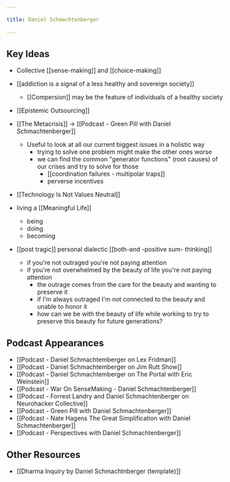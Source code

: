 ```yaml
---
title: Daniel Schmachtenberger 
---
```

## Key Ideas
- Collective [[sense-making]] and [[choice-making]]
- [[addiction is a signal of a less healthy and sovereign society]]
	- [[Compersion]] may be the feature of individuals of a healthy society	
- [[Epistemic Outsourcing]]
- [[The Metacrisis]] -> [[Podcast - Green Pill with Daniel Schmachtenberger]]
	- Useful to look at all our current biggest issues in a holistic way
		- trying to solve one problem might make the other ones worse
		- we can find the common "generator functions" (root causes) of our crises and try to solve for those
			- [[coordination failures - multipolar traps]]
			- perverse incentives
- [[Technology Is Not Values Neutral]]

- living a [[Meaningful Life]]
	- being
	- doing
	- becoming
- [[post tragic]] personal dialectic [[both-and -positive sum- thinking]]
	- if you're not outraged you're not paying attention
	- if you're not overwhelmed by the beauty of life you're not paying attention
		- the outrage comes from the care for the beauty and wanting to preserve it
		- if I'm always outraged I'm not connected to the beauty and unable to honor it
		- how can we be with the beauty of life while working to try to preserve this beauty for future generations?


## Podcast Appearances
- [[Podcast - Daniel Schmachtemberger on Lex Fridman]]
- [[Podcast - Daniel Schmachtemberger on Jim Rutt Show]]
- [[Podcast - Daniel Schmachtemberger on The Portal with Eric Weinstein]]
- [[Podcast - War On SenseMaking - Daniel Schmachtenberger]]
- [[Podcast - Forrest Landry and Daniel Schmachtenberger on Neurohacker Collective]]
- [[Podcast - Green Pill with Daniel Schmachtenberger]]
- [[Podcast - Nate Hagens The Great Simplification with Daniel Schmachtenberger]]
- [[Podcast - Perspectives with Daniel Schmachtenberger]]

## Other Resources
- [[Dharma Inquiry by Daniel Schmachtnberger (template)]]

